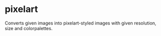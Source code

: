 # pixelart
Converts given images into pixelart-styled images with given resolution, size and colorpalettes.
